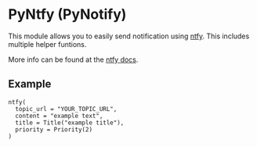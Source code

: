 # PyNtfy (PyNotify)
This module allows you to easily send notification using [ntfy](https://ntfy.sh/).
This includes multiple helper funtions.

More info can be found at the [ntfy docs](https://docs.ntfy.sh/publish/).

## Example
```
ntfy(
  topic_url = "YOUR_TOPIC_URL",
  content = "example text",
  title = Title("example title"),
  priority = Priority(2)
)
```
